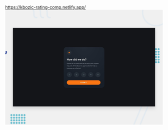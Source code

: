 https://kbozic-rating-comp.netlify.app/
![Design preview for the Interactive rating component coding challenge](./design/desktop-preview.jpg)

